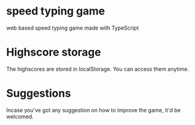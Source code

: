 # speed typing game
 web based speed typing game made with TypeScript

# Highscore storage
The highscores are stored in localStorage.
You can access them anytime.

# Suggestions
Incase you've got any suggestion on how to improve the game, it'd be welcomed.

